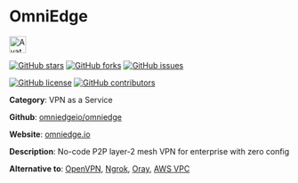 
# OmniEdge 

<a href="https://omniedge.io/"><img src="https://icons.duckduckgo.com/ip3/omniedge.io.ico" alt="Avatar" width="30" height="30" /></a>

[![GitHub stars](https://img.shields.io/github/stars/omniedgeio/omniedge.svg?style=social&label=Star&maxAge=2592000)](https://GitHub.com/omniedgeio/omniedge/stargazers/) [![GitHub forks](https://img.shields.io/github/forks/omniedgeio/omniedge.svg?style=social&label=Fork&maxAge=2592000)](https://GitHub.com/omniedgeio/omniedge/network/) [![GitHub issues](https://img.shields.io/github/issues/omniedgeio/omniedge.svg)](https://GitHub.com/Nomniedgeio/omniedge/issues/)

[![GitHub license](https://img.shields.io/github/license/omniedgeio/omniedge.svg)](https://github.com/omniedgeio/omniedge/blob/master/LICENSE) [![GitHub contributors](https://img.shields.io/github/contributors/omniedgeio/omniedge.svg)](https://GitHub.com/omniedgeio/omniedge/graphs/contributors/) 

**Category**: VPN as a Service

**Github**: [omniedgeio/omniedge](https://github.com/omniedgeio/omniedge)

**Website**: [omniedge.io](https://omniedge.io/)

**Description**:
No-code P2P layer-2 mesh VPN for enterprise with zero config 

**Alternative to**: [OpenVPN](https://openvpn.net), [Ngrok](https://ngrok.com), [Oray](https://www.oray.com), [AWS VPC](https://aws.amazon.com/vpc/)
